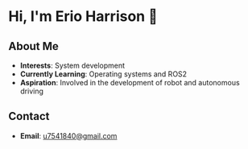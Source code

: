 # Hi, I'm Erio Harrison 👋

## About Me
- **Interests**: System development
- **Currently Learning**: Operating systems and ROS2
- **Aspiration**: Involved in the development of robot and autonomous driving

## Contact
- **Email**: [u7541840@gmail.com](mailto:u7541840@gmail.com)

<!---
Erio-Harrison/Erio-Harrison is a ✨ special ✨ repository because its `README.md` (this file) appears on your GitHub profile.
--->
